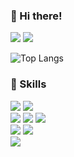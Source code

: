 ### 👋 Hi there!
<img src="https://img.shields.io/badge/rmfls4359@gmail.com-EA4335?logo=gmail"> <img src="https://img.shields.io/badge/velog-20C997?logo=velog">

![Top Langs](https://github-readme-stats.vercel.app/api/top-langs/?username=femmefatalehaein&hide_progress=true)
### :wrench: Skills
<img src="https://img.shields.io/badge/springboot-green?logo=springboot"> <img src="https://img.shields.io/badge/react-61DAFB?logo=react"> </br>
<img src="https://img.shields.io/badge/java-orange?logo=java"> <img src="https://img.shields.io/badge/python-3776AB?logo=python"> <img src="https://img.shields.io/badge/javascript-F7DF1E?logo=javascript"><br>
<img src="https://img.shields.io/badge/MySQL-4479A1?logo=mysql"> <img src="https://img.shields.io/badge/mongoDB-47A248?logo=mmongodb"> </br>
<img src="https://img.shields.io/badge/Amazon EC2-FF9900?logo=amazonec2">

<!--
**femmefatalehaein/femmefatalehaein** is a ✨ _special_ ✨ repository because its `README.md` (this file) appears on your GitHub profile.

Here are some ideas to get you started:

- 🔭 I’m currently working on ...
- 🌱 I’m currently learning ...
- 👯 I’m looking to collaborate on ...
- 🤔 I’m looking for help with ...
- 💬 Ask me about ...
- 📫 How to reach me: ...
- 😄 Pronouns: ...
- ⚡ Fun fact: ...
-->
